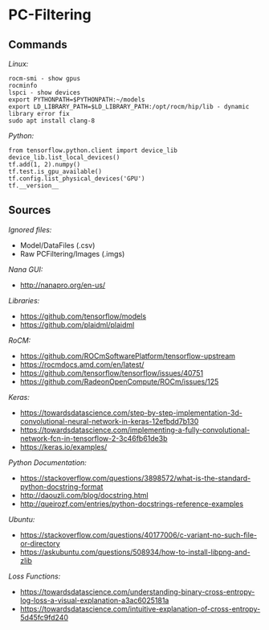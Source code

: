 PC-Filtering
============


Commands
--------

*Linux:*

```
rocm-smi - show gpus
rocminfo
lspci - show devices
export PYTHONPATH=$PYTHONPATH:~/models
export LD_LIBRARY_PATH=$LD_LIBRARY_PATH:/opt/rocm/hip/lib - dynamic library error fix
sudo apt install clang-8
```

*Python:*

```
from tensorflow.python.client import device_lib
device_lib.list_local_devices()
tf.add(1, 2).numpy()
tf.test.is_gpu_available()
tf.config.list_physical_devices('GPU')
tf.__version__
```

Sources
-------

*Ignored files:*
- Model/DataFiles (.csv)
- Raw PCFiltering/Images (.imgs)

*Nana GUI:*
 - http://nanapro.org/en-us/
 
*Libraries:*
 - https://github.com/tensorflow/models
 - https://github.com/plaidml/plaidml
 
*RoCM:*
 - https://github.com/ROCmSoftwarePlatform/tensorflow-upstream
 - https://rocmdocs.amd.com/en/latest/
 - https://github.com/tensorflow/tensorflow/issues/40751
 - https://github.com/RadeonOpenCompute/ROCm/issues/125
 
*Keras:*
 - https://towardsdatascience.com/step-by-step-implementation-3d-convolutional-neural-network-in-keras-12efbdd7b130
 - https://towardsdatascience.com/implementing-a-fully-convolutional-network-fcn-in-tensorflow-2-3c46fb61de3b
 - https://keras.io/examples/

*Python Documentation:*
 - https://stackoverflow.com/questions/3898572/what-is-the-standard-python-docstring-format
 - http://daouzli.com/blog/docstring.html
 - http://queirozf.com/entries/python-docstrings-reference-examples
 
 *Ubuntu:*
 - https://stackoverflow.com/questions/40177006/c-variant-no-such-file-or-directory
 - https://askubuntu.com/questions/508934/how-to-install-libpng-and-zlib
 
 *Loss Functions:*
 - https://towardsdatascience.com/understanding-binary-cross-entropy-log-loss-a-visual-explanation-a3ac6025181a
 - https://towardsdatascience.com/intuitive-explanation-of-cross-entropy-5d45fc9fd240
